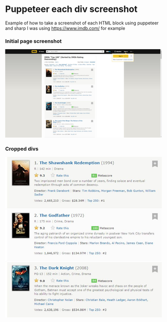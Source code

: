 # Puppeteer each div screenshot

Example of how to take a screenshot of each HTML block using puppeteer and sharp
I was using https://www.imdb.com/ for example

### Initial page screenshot
![page](docs/page.jpg)

### Cropped divs
![div-0](images/The-Shawshank-Redemption-0.jpg)
![div-1](images/The-Godfather-1.jpg)
![div-2](images/The-Dark-Knight-2.jpg)
